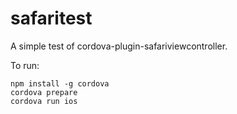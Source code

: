 # safaritest

A simple test of cordova-plugin-safariviewcontroller.

To run:

```
npm install -g cordova
cordova prepare
cordova run ios
```
